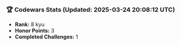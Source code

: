 ### 🏆 Codewars Stats (Updated: 2025-03-24 20:08:12 UTC)

- **Rank:** 8 kyu
- **Honor Points:** 3
- **Completed Challenges:** 1
